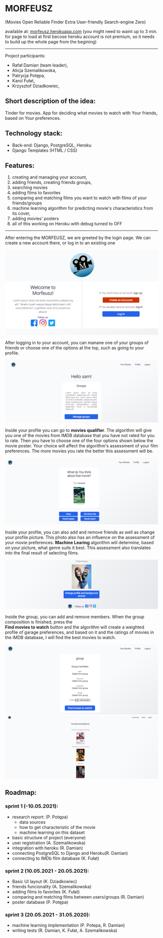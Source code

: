 # MORFEUSZ
(Movies Open Reliable Finder Extra User-friendly Search-engine Zero)

available at: [morfeusz.herokuapp.com](https://morfeusz.herokuapp.com/)
(you might need to waint up to 3 min. for page to load at first becose heroku account is not premium, so it needs to build up the whole page from the begining)
___

Project participants:
- Rafał Damian (team leader),
- Alicja Szemalikowska,
- Patrycja Potępa,
- Karol Fułat,
- Krzysztof Dziadkowiec,

## Short description of the idea:
Tinder for movies. App for deciding what movies to watch with Your friends, based on Your preferences.

## Technology stack:
- Back-end: Django, PostgreSQL, Heroku
- Django Templates (HTML / CSS)

## Features:
1. creating and managing your account,
1. adding friends, creating friends groups,
1. searching movies
1. adding films to favorites
1. comparing and matching films you want to watch with films of your friends/groups
1. machine learning algorithm for predicting movie's characteristics from its cover,
1. adding movies’ posters
1. all of this working on Heroku with debug turned to OFF

---
After entering the MORFEUSZ, we are greeted by the login page. We can create a new account there, or log in to an existing one

![](images/login_register.png)


After logging in to your account, you can manane one of your groups of friends or choose one of the options at the top, such as going to your profile.

![](images/main.png)

Inside your profile you can go to **movies qualifier**. The algorithm will give you one of the movies from IMDB database that you have not rated for you to rate. Then you have to choose one of the four options shown below the movie poster. Your choice will affect the algorithm's assessment of your film preferences. The more movies you rate the better this assessment will be.

![](images/qualify.png)

Inside your profile, you can also add and remove friends as well as change your profile picture. This photo also has an influence on the assessment of your movie preferences. **Machine Learing** algorithm will determine, based on your picture, what genre suits it best. This assessment also translates into the final result of selecting films.

![](images/profile.png)

Inside the group, you can add and remove members. When the group composition is finished, press the <br>**Find movies to watch** button and the algorithm will create a weighted profile of garage preferences, and based on it and the ratings of movies in the iMDB database, I will find the best movies to watch.

![](images/groups.png)
![](images/fit.png)
## Roadmap:
### sprint 1 (-10.05.2021): 
- research report: (P. Potępa)
  - data sources
  - how to get characteristic of the movie
  - machine learning on this dataset
- basic structure of project (everyone)
- user registration (A. Szemalikowska)
- integration with heroku (R. Damian)
- connecting PostgreSQL to Django and Heroku(R. Damian)
- connecting to IMDb film database (K. Fułat)

### sprint 2 (10.05.2021 - 20.05.2021): 
- Basic UI layout (K. Dziadkowiec)
- friends funcionality (A. Szemalikowska)
- adding films to favorites (K. Fułat)
- comparing and matching films between users/groups (R. Damian)
- poster database (P. Potępa)

### sprint 3 (20.05.2021 - 31.05.2020): 
- machine learning implementation (P. Potepa, R. Damian)
- writing tests (R. Damian, K. Fułat, A. Szemalikowska)

 
